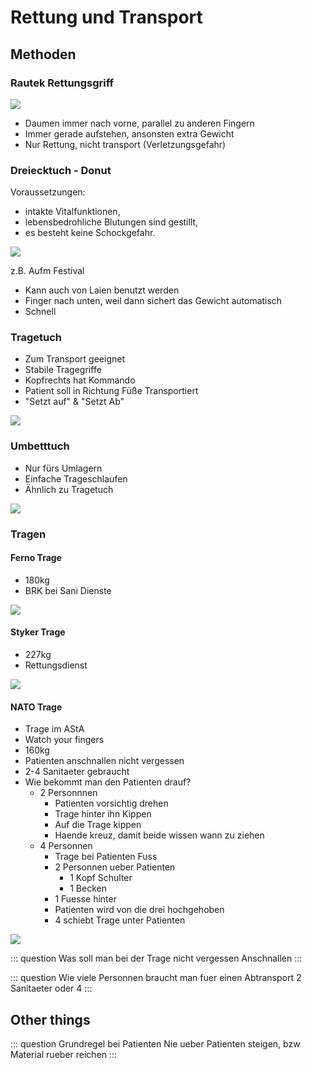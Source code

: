 # Rettung und Transport

## Methoden

### Rautek Rettungsgriff

![](https://upload.wikimedia.org/wikipedia/commons/thumb/9/94/Rautek-maneuver.png/1280px-Rautek-maneuver.png)

* Daumen immer nach vorne, parallel zu anderen Fingern
* Immer gerade aufstehen, ansonsten extra Gewicht
* Nur Rettung, nicht transport (Verletzungsgefahr)

### Dreiecktuch - Donut

Voraussetzungen:
+ intakte Vitalfunktionen,
+ lebensbedrohliche Blutungen sind gestillt,
+ es besteht keine Schockgefahr.


![](http://www.stamm-kreuz-ritter.de/ErsteHilfe/TransRing.jpg)

z.B. Aufm Festival

* Kann auch von Laien benutzt werden
* Finger nach unten, weil dann sichert das Gewicht automatisch
* Schnell

### Tragetuch

* Zum Transport geeignet
* Stabile Tragegriffe
* Kopfrechts hat Kommando
* Patient soll in Richtung Füße Transportiert
* "Setzt auf" & "Setzt Ab"

![](https://m.media-amazon.com/images/I/41gXgK7M1NL.jpg)

### Umbetttuch

* Nur fürs Umlagern
* Einfache Trageschlaufen
* Ähnlich zu Tragetuch

![](https://www.shoproither.at/media/image/c3/5e/7d/einmalrettungs-umbettungstuch-2200-x-900-mm-soehngen-roither_600x600.png)

### Tragen

#### Ferno Trage
+ 180kg
+ BRK bei Sani Dienste

![](https://ferno.de/wp-content/uploads/2022/01/viper_alle_flach_big.jpg)
#### Styker Trage
+ 227kg
+ Rettungsdienst

![](https://upload.wikimedia.org/wikipedia/commons/6/67/Stryker_trage.jpg)


#### NATO Trage

* Trage im AStA
* Watch your fingers
* 160kg
* Patienten anschnallen nicht vergessen
* 2-4 Sanitaeter gebraucht
* Wie bekommt man den Patienten drauf?
  * 2 Personnnen
    * Patienten vorsichtig drehen
    * Trage hinter ihn Kippen
    * Auf die Trage kippen
    * Haende kreuz, damit beide wissen wann zu ziehen
  * 4 Personnen
    * Trage bei Patienten Fuss
    * 2 Personnen ueber Patienten
      * 1 Kopf Schulter
      * 1 Becken
    * 1 Fuesse hinter
    * Patienten wird von die drei hochgehoben
    * 4 schiebt Trage unter Patienten


![](https://www.hobrand.nl/media/catalog/product/cache/e79e5beab349dc30af6ecae206ca6f59/2/4/240200.jpg)

::: question Was soll man bei der Trage nicht vergessen
Anschnallen
:::

::: question Wie viele Personnen braucht man fuer einen Abtransport
2 Sanitaeter oder 4
:::
## Other things

::: question Grundregel bei Patienten
Nie ueber Patienten steigen, bzw Material rueber reichen
:::